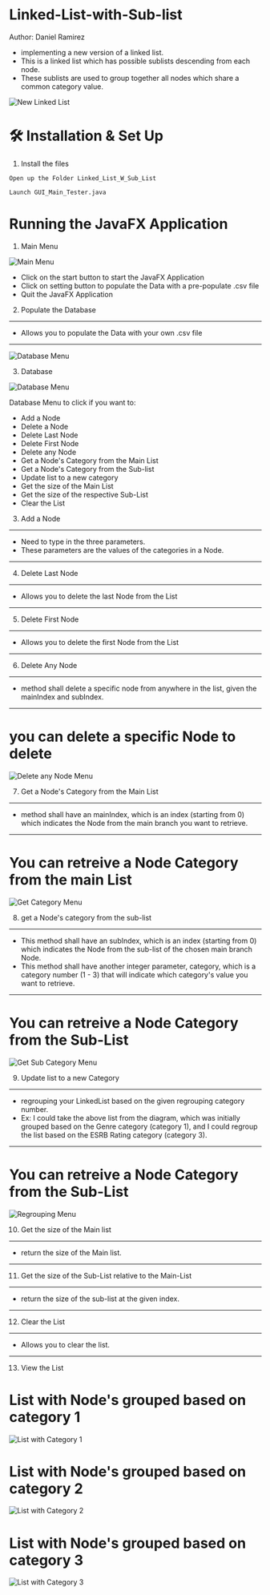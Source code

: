 # Linked-List-with-Sub-list
Author: Daniel Ramirez

- implementing a new version of a linked list.  
- This is a linked list which has possible sublists descending from each node. 
- These sublists are used to group together all nodes which share a common category value.  
<img src="https://github.com/Dramir99/Linked-List-with-Sub-list/blob/main/Linked_List_Example/List_W_SubList.JPG" alt="New Linked List"/>

# 🛠 Installation & Set Up
1. Install the files
```
Open up the Folder Linked_List_W_Sub_List
```
```
Launch GUI_Main_Tester.java
```


# Running the JavaFX Application
1. Main Menu
<img src="https://github.com/Dramir99/Linked-List-with-Sub-list/blob/main/Linked_List_Example/Main_Menu_Example.jpg" alt="Main Menu"/>

- Click on the start button to start the JavaFX Application
- Click on setting button to populate the Data with a pre-populate .csv file
- Quit the JavaFX Application

2. Populate the Database
---
- Allows you to populate the Data with your own .csv file
---
<img src="https://github.com/Dramir99/Linked-List-with-Sub-list/blob/main/Linked_List_Example/Populate_Database.jpg" alt="Database Menu" />

3. Database
<img src="https://github.com/Dramir99/Linked-List-with-Sub-list/blob/main/Linked_List_Example/Linked_List_Menu_Example.jpg" alt="Database Menu" />

Database Menu to click if you want to:

- Add a Node
- Delete a Node
- Delete Last Node
- Delete First Node
- Delete any Node
- Get a Node's Category from the Main List
- Get a Node's Category from the Sub-list
- Update list to a new category
- Get the size of the Main List
- Get the size of the respective Sub-List
- Clear the List

3. Add a Node
---
- Need to type in the three parameters. 
- These parameters are the values of the categories in a Node.
---

4. Delete Last Node
---
- Allows you to delete the last Node from the List
---

5. Delete First Node
---
- Allows you to delete the first Node from the List
---

6. Delete Any Node
---
- method shall delete a specific node from anywhere in the list, given the mainIndex and subIndex.
---

# you can delete a specific Node to delete
<img src="https://github.com/Dramir99/Linked-List-with-Sub-list/blob/main/Linked_List_Example/Delete_Node_Example.jpg" alt="Delete any Node Menu" />

7. Get a Node's Category from the Main List
---
- method shall have an mainIndex, which is an index (starting from 0) which indicates the Node from the main branch you want to retrieve.
---

# You can retreive a Node Category from the main List
<img src="https://github.com/Dramir99/Linked-List-with-Sub-list/blob/main/Linked_List_Example/Get_Category_Example.jpg" alt="Get Category Menu" />

8. get a Node's category from the sub-list
---
- This method shall have an subIndex, which is an index (starting from 0) which indicates the Node from the sub-list of the chosen main branch Node.
- This method shall have another integer parameter, category, which is a category number (1 - 3) that will indicate which category's value you want to retrieve.
---

# You can retreive a Node Category from the Sub-List
<img src="https://github.com/Dramir99/Linked-List-with-Sub-list/blob/main/Linked_List_Example/Get_Sub_Category.jpg" alt="Get Sub Category Menu" />

9. Update list to a new Category
---
-  regrouping your LinkedList based on the given regrouping category number.
- Ex: I could take the above list from the diagram, which was initially grouped based on the Genre category (category 1), and I could regroup the list based on the ESRB Rating category (category 3).
---

# You can retreive a Node Category from the Sub-List
<img src="https://github.com/Dramir99/Linked-List-with-Sub-list/blob/main/Linked_List_Example/Regroup_the_List.jpg" alt="Regrouping Menu" />

10. Get the size of the Main list
---
- return the size of the Main list.
---

11. Get the size of the Sub-List relative to the Main-List
---
- return the size of the sub-list at the given index.
---

12. Clear the List
---
- Allows you to clear the list.
---

13. View the List
# List with Node's grouped based on category 1
<img src="https://github.com/Dramir99/Linked-List-with-Sub-list/blob/main/Linked_List_Example/LinkedList_Diagram_Category_1.jpg" alt="List with Category 1" />

# List with Node's grouped based on category 2
<img src="https://github.com/Dramir99/Linked-List-with-Sub-list/blob/main/Linked_List_Example/LinkedList_Diagram_Category_2.jpg" alt="List with Category 2" />

# List with Node's grouped based on category 3
<img src="https://github.com/Dramir99/Linked-List-with-Sub-list/blob/main/Linked_List_Example/LinkedList_Diagram_Category_3.jpg" alt="List with Category 3" />
